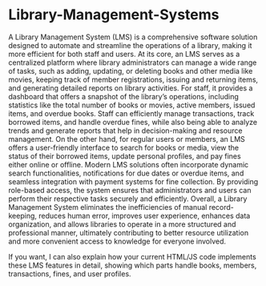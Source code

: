 # Library-Management-Systems

A Library Management System (LMS) is a comprehensive software solution designed to automate and streamline the operations of a library, making it more efficient for both staff and users. At its core, an LMS serves as a centralized platform where library administrators can manage a wide range of tasks, such as adding, updating, or deleting books and other media like movies, keeping track of member registrations, issuing and returning items, and generating detailed reports on library activities. For staff, it provides a dashboard that offers a snapshot of the library’s operations, including statistics like the total number of books or movies, active members, issued items, and overdue books. Staff can efficiently manage transactions, track borrowed items, and handle overdue fines, while also being able to analyze trends and generate reports that help in decision-making and resource management. On the other hand, for regular users or members, an LMS offers a user-friendly interface to search for books or media, view the status of their borrowed items, update personal profiles, and pay fines either online or offline. Modern LMS solutions often incorporate dynamic search functionalities, notifications for due dates or overdue items, and seamless integration with payment systems for fine collection. By providing role-based access, the system ensures that administrators and users can perform their respective tasks securely and efficiently. Overall, a Library Management System eliminates the inefficiencies of manual record-keeping, reduces human error, improves user experience, enhances data organization, and allows libraries to operate in a more structured and professional manner, ultimately contributing to better resource utilization and more convenient access to knowledge for everyone involved.

If you want, I can also explain how your current HTML/JS code implements these LMS features in detail, showing which parts handle books, members, transactions, fines, and user profiles.
